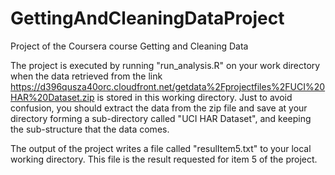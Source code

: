 # GettingAndCleaningDataProject
Project of the Coursera course Getting and Cleaning Data

The project is executed by running "run_analysis.R" on your work directory when the data retrieved from the link https://d396qusza40orc.cloudfront.net/getdata%2Fprojectfiles%2FUCI%20HAR%20Dataset.zip is stored in this working directory. Just to avoid confusion, you should extract the data from the zip file and save at your directory forming a sub-directory called "UCI HAR Dataset", and keeping the sub-structure that the data comes.

The output of the project writes a file called "resulItem5.txt" to your local working directory. This file is the result requested for item 5 of the project.
